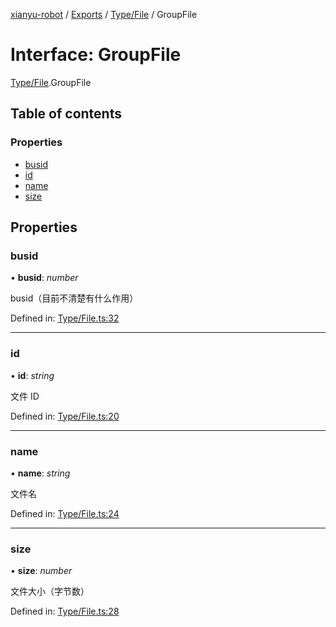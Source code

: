 [xianyu-robot](../README.md) / [Exports](../modules.md) / [Type/File](../modules/type_file.md) / GroupFile

# Interface: GroupFile

[Type/File](../modules/type_file.md).GroupFile

## Table of contents

### Properties

- [busid](type_file.groupfile.md#busid)
- [id](type_file.groupfile.md#id)
- [name](type_file.groupfile.md#name)
- [size](type_file.groupfile.md#size)

## Properties

### busid

• **busid**: *number*

busid（目前不清楚有什么作用）

Defined in: [Type/File.ts:32](https://github.com/blacktunes/xianyu-robot/blob/ba6672b/src/Type/File.ts#L32)

___

### id

• **id**: *string*

文件 ID

Defined in: [Type/File.ts:20](https://github.com/blacktunes/xianyu-robot/blob/ba6672b/src/Type/File.ts#L20)

___

### name

• **name**: *string*

文件名

Defined in: [Type/File.ts:24](https://github.com/blacktunes/xianyu-robot/blob/ba6672b/src/Type/File.ts#L24)

___

### size

• **size**: *number*

文件大小（字节数）

Defined in: [Type/File.ts:28](https://github.com/blacktunes/xianyu-robot/blob/ba6672b/src/Type/File.ts#L28)

